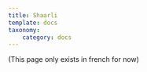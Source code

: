 ```yaml
---
title: Shaarli
template: docs
taxonomy:
    category: docs
---
```


(This page only exists in french for now)
